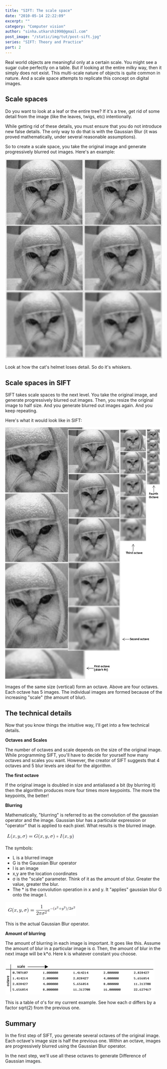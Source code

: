 ```yaml
---
title: "SIFT: The scale space"
date: "2010-05-14 22:22:09"
excerpt: ""
category: "Computer vision"
author: "sinha.utkarsh1990@gmail.com"
post_image: "/static/img/tut/post-sift.jpg"
series: "SIFT: Theory and Practice"
part: 2
---
```


Real world objects are meaningful only at a certain scale. You might see a sugar cube perfectly on a table. But if looking at the entire milky way, then it simply does not exist. This multi-scale nature of objects is quite common in nature. And a scale space attempts to replicate this concept on digital images.

## Scale spaces

Do you want to look at a leaf or the entire tree? If it's a tree, get rid of some detail from the image (like the leaves, twigs, etc) intentionally.

While getting rid of these details, you must ensure that you do not introduce new false details. The only way to do that is with the Gaussian Blur (it was proved mathematically, under several reasonable assumptions).

So to create a scale space, you take the original image and generate progressively blurred out images. Here's an example: 

![](/static/img/tut/sift-scalespace.jpg)

Look at how the cat's helmet loses detail. So do it's whiskers. 

## Scale spaces in SIFT

SIFT takes scale spaces to the next level. You take the original image, and generate progressively blurred out images. Then, you resize the original image to half size. And you generate blurred out images again. And you keep repeating.

Here's what it would look like in SIFT: 

![](/static/img/tut/sift-octaves.jpg)

Images of the same size (vertical) form an octave. Above are four octaves. Each octave has 5 images. The individual images are formed because of the increasing "scale" (the amount of blur). 

## The technical details

Now that you know things the intuitive way, I'll get into a few technical details.

**Octaves and Scales**

The number of octaves and scale depends on the size of the original image. While programming SIFT, you'll have to decide for yourself how many octaves and scales you want. However, the creator of SIFT suggests that 4 octaves and 5 blur levels are ideal for the algorithm.

**The first octave**

If the original image is doubled in size and antialiased a bit (by blurring it) then the algorithm produces more four times more keypoints. The more the keypoints, the better!

**Blurring**

Mathematically, "blurring" is referred to as the convolution of the gaussian operator and the image. Gaussian blur has a particular expression or "operator" that is applied to each pixel. What results is the blurred image.

![](/static/img/tut/sift-convolution.jpg)

The symbols: 

  * L is a blurred image
  * G is the Gaussian Blur operator
  * I is an image
  * x,y are the location coordinates
  * σ is the "scale" parameter. Think of it as the amount of blur. Greater the value, greater the blur.
  * The * is the convolution operation in x and y. It "applies" gaussian blur G onto the image I.

![](/static/img/tut/sift-gaussian-operator.jpg)

This is the actual Gaussian Blur operator. 

**Amount of blurring**

The amount of blurring in each image is important. It goes like this. Assume the amount of blur in a particular image is σ. Then, the amount of blur in the next image will be k*σ. Here k is whatever constant you choose. 

![](/static/img/tut/sift-abs-sigma-matrix.jpg)

This is a table of σ's for my current example. See how each σ differs by a factor sqrt(2) from the previous one. 

## Summary

In the first step of SIFT, you generate several octaves of the original image. Each octave's image size is half the previous one. Within an octave, images are progressively blurred using the Gaussian Blur operator.

In the next step, we'll use all these octaves to generate Difference of Gaussian images.
